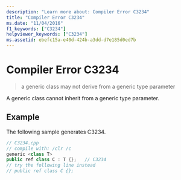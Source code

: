 ```yaml
---
description: "Learn more about: Compiler Error C3234"
title: "Compiler Error C3234"
ms.date: "11/04/2016"
f1_keywords: ["C3234"]
helpviewer_keywords: ["C3234"]
ms.assetid: ebefc15a-e40d-424b-a3dd-d7e185d0ed7b
---
```

# Compiler Error C3234

> a generic class may not derive from a generic type parameter

A generic class cannot inherit from a generic type parameter.

## Example

The following sample generates C3234.

```cpp
// C3234.cpp
// compile with: /clr /c
generic <class T>
public ref class C : T {};   // C3234
// try the following line instead
// public ref class C {};
```

